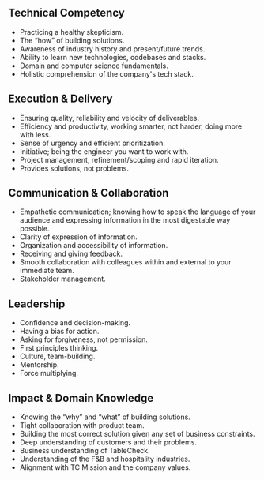 ## Technical Competency

- Practicing a healthy skepticism.
- The “how” of building solutions.
- Awareness of industry history and present/future trends.
- Ability to learn new technologies, codebases and stacks.
- Domain and computer science fundamentals.
- Holistic comprehension of the company's tech stack.

## Execution & Delivery

- Ensuring quality, reliability and velocity of deliverables.
- Efficiency and productivity, working smarter, not harder, doing more with less.
- Sense of urgency and efficient prioritization.
- Initiative; being the engineer you want to work with.
- Project management, refinement/scoping and rapid iteration.
- Provides solutions, not problems.

## Communication & Collaboration

- Empathetic communication; knowing how to speak the language of your audience and expressing information in the most digestable way possible.
- Clarity of expression of information.
- Organization and accessibility of information.
- Receiving and giving feedback.
- Smooth collaboration with colleagues within and external to your immediate team.
- Stakeholder management.

## Leadership

- Confidence and decision-making.
- Having a bias for action.
- Asking for forgiveness, not permission.
- First principles thinking.
- Culture, team-building.
- Mentorship.
- Force multiplying.

## Impact & Domain Knowledge

- Knowing the “why” and “what” of building solutions.
- Tight collaboration with product team.
- Building the most correct solution given any set of business constraints.
- Deep understanding of customers and their problems.
- Business understanding of TableCheck.
- Understanding of the F&B and hospitality industries.
- Alignment with TC Mission and the company values.
